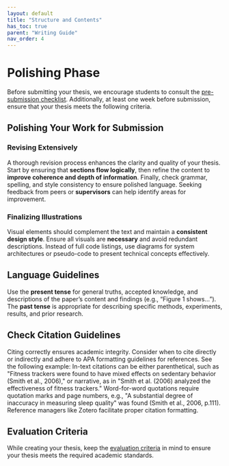 ```yaml
---
layout: default
title: "Structure and Contents"
has_toc: true
parent: "Writing Guide"
nav_order: 4
---
```


# Polishing Phase

Before submitting your thesis, we encourage students to consult the [pre-submission checklist](docs/pre_submission.html). 
Additionally, at least one week before submission, ensure that your thesis meets the following criteria.

## Polishing Your Work for Submission

### Revising Extensively

A thorough revision process enhances the clarity and quality of your thesis. 
Start by ensuring that **sections flow logically**, then refine the content to **improve coherence and depth of information**. 
Finally, check grammar, spelling, and style consistency to ensure polished language. 
Seeking feedback from peers or **supervisors** can help identify areas for improvement.

### Finalizing Illustrations

Visual elements should complement the text and maintain a **consistent design style**. 
Ensure all visuals are **necessary** and avoid redundant descriptions. 
Instead of full code listings, use diagrams for system architectures or pseudo-code to present technical concepts effectively.

## Language Guidelines

Use the **present tense** for general truths, accepted knowledge, and descriptions of the paper’s content and findings (e.g., “Figure 1 shows…”). 
The **past tense** is appropriate for describing specific methods, experiments, results, and prior research.

## Check Citation Guidelines
Citing correctly ensures academic integrity. 
Consider when to cite directly or indirectly and adhere to APA formatting guidelines for references.
See the following example:
In-text citations can be either parenthetical, such as "Fitness trackers were found to have mixed effects on sedentary behavior (Smith et al., 2006)," or narrative, as in "Smith et al. (2006) analyzed the effectiveness of fitness trackers."
Word-for-word quotations require quotation marks and page numbers, e.g., "A substantial degree of inaccuracy in measuring sleep quality" was found (Smith et al., 2006, p.111). 
Reference managers like Zotero facilitate proper citation formatting.

## Evaluation Criteria
While creating your thesis, keep the [evaluation criteria](docs/evaluation.html) in mind to ensure your thesis meets the required academic standards.